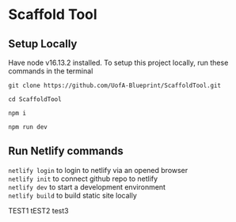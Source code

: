 # Scaffold Tool
## Setup Locally
Have node v16.13.2 installed. To setup this project locally, run these commands in the terminal
 ```
 git clone https://github.com/UofA-Blueprint/ScaffoldTool.git

cd ScaffoldTool

npm i

npm run dev
```

## Run Netlify commands
`netlify login` to login to netlify via an opened browser\
`netlify init` to connect github repo to netlify\
`netlify dev` to start a development environment\
`netlify build` to build static site locally


TEST1
tEST2
test3
